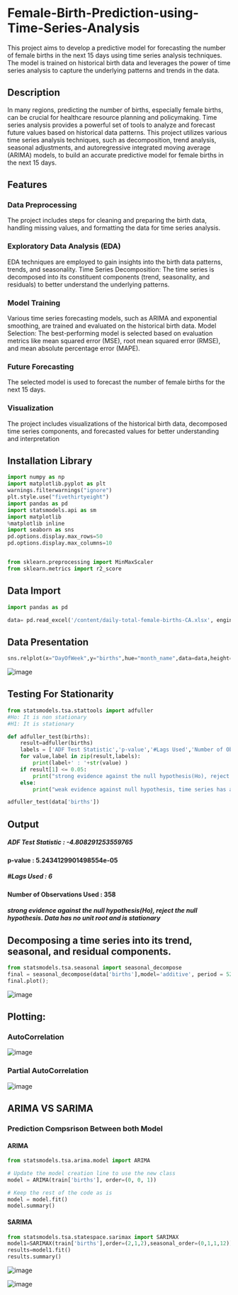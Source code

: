 # Female-Birth-Prediction-using-Time-Series-Analysis
This project aims to develop a predictive model for forecasting the number of female births in the next 15 days using time series analysis techniques. The model is trained on historical birth data and leverages the power of time series analysis to capture the underlying patterns and trends in the data.

## Description

In many regions, predicting the number of births, especially female births, can be crucial for healthcare resource planning and policymaking. Time series analysis provides a powerful set of tools to analyze and forecast future values based on historical data patterns.
This project utilizes various time series analysis techniques, such as decomposition, trend analysis, seasonal adjustments, and autoregressive integrated moving average (ARIMA) models, to build an accurate predictive model for female births in the next 15 days.

## Features

### Data Preprocessing
The project includes steps for cleaning and preparing the birth data, handling missing values, and formatting the data for time series analysis.

### Exploratory Data Analysis (EDA)
EDA techniques are employed to gain insights into the birth data patterns, trends, and seasonality.
Time Series Decomposition: The time series is decomposed into its constituent components (trend, seasonality, and residuals) to better understand the underlying patterns.

### Model Training
Various time series forecasting models, such as ARIMA and exponential smoothing, are trained and evaluated on the historical birth data.
Model Selection: The best-performing model is selected based on evaluation metrics like mean squared error (MSE), root mean squared error (RMSE), and mean absolute percentage error (MAPE).

### Future Forecasting 
The selected model is used to forecast the number of female births for the next 15 days.

### Visualization 
The project includes visualizations of the historical birth data, decomposed time series components, and forecasted values for better understanding and interpretation


## Installation Library

```python
import numpy as np
import matplotlib.pyplot as plt
warnings.filterwarnings("ignore")
plt.style.use("fivethirtyeight")
import pandas as pd
import statsmodels.api as sm
import matplotlib
%matplotlib inline
import seaborn as sns
pd.options.display.max_rows=50
pd.options.display.max_columns=10


from sklearn.preprocessing import MinMaxScaler
from sklearn.metrics import r2_score
```

## Data Import

```python
import pandas as pd

data= pd.read_excel('/content/daily-total-female-births-CA.xlsx', engine='openpyxl')
```

## Data Presentation

```python
sns.relplot(x="DayOfWeek",y="births",hue="month_name",data=data,height=5,aspect=3)
```

![image](https://github.com/Mehulsoni31/Female-Birth-Prediction-using-Time-Series-Analysis/assets/71382200/71c21244-7048-45eb-a2bb-f2352af33052)

## Testing For Stationarity

```python
from statsmodels.tsa.stattools import adfuller
#Ho: It is non stationary
#H1: It is stationary

def adfuller_test(births):
    result=adfuller(births)
    labels = ['ADF Test Statistic','p-value','#Lags Used','Number of Observations Used']
    for value,label in zip(result,labels):
        print(label+' : '+str(value) )
    if result[1] <= 0.05:
        print("strong evidence against the null hypothesis(Ho), reject the null hypothesis. Data has no unit root and is stationary")
    else:
        print("weak evidence against null hypothesis, time series has a unit root, indicating it is non-stationary ")
```

```python
adfuller_test(data['births'])
```

## Output
##### ADF Test Statistic : -4.808291253559765
####  p-value : 5.2434129901498554e-05
##### #Lags Used : 6
####  Number of Observations Used : 358
##### strong evidence against the null hypothesis(Ho), reject the null hypothesis. Data has no unit root and is stationary

## Decomposing a time series into its trend, seasonal, and residual components.

```python
from statsmodels.tsa.seasonal import seasonal_decompose
final = seasonal_decompose(data['births'],model='additive', period = 52) # annual=1,Quaterly=4,monthly=12,weekly=52
final.plot();
```

![image](https://github.com/Mehulsoni31/Female-Birth-Prediction-using-Time-Series-Analysis/assets/71382200/8caa2281-a1cf-4e3d-a964-ab038678b4ed)


## Plotting: 

### AutoCorrelation
![image](https://github.com/Mehulsoni31/Female-Birth-Prediction-using-Time-Series-Analysis/assets/71382200/954d14da-a817-4ec5-8230-aaca1785a014)

### Partial AutoCorrelation
![image](https://github.com/Mehulsoni31/Female-Birth-Prediction-using-Time-Series-Analysis/assets/71382200/a933a2da-eb1a-402a-aad1-d94bf41ccae7)


## ARIMA VS SARIMA

### Prediction Compsrison Between both Model

#### ARIMA

```python
from statsmodels.tsa.arima.model import ARIMA

# Update the model creation line to use the new class
model = ARIMA(train['births'], order=(0, 0, 1))

# Keep the rest of the code as is
model = model.fit()
model.summary()
```

#### SARIMA

```python
from statsmodels.tsa.statespace.sarimax import SARIMAX
model1=SARIMAX(train['births'],order=(2,1,2),seasonal_order=(0,1,1,12))
results=model1.fit()
results.summary()
```

![image](https://github.com/Mehulsoni31/Female-Birth-Prediction-using-Time-Series-Analysis/assets/71382200/a8e02277-77b4-43a1-a115-c4a1e6f36a82)

![image](https://github.com/Mehulsoni31/Female-Birth-Prediction-using-Time-Series-Analysis/assets/71382200/59c425de-5f0a-463f-9d79-6e26462a5e3b)
